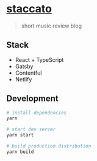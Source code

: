 # [staccato](https://staccato.reviews)

> short music review blog

## Stack

- React + TypeScript
- Gatsby
- Contentful
- Netlify

## Development

```bash
# install dependencies
yarn

# start dev server
yarn start

# build production distribution
yarn build
```
